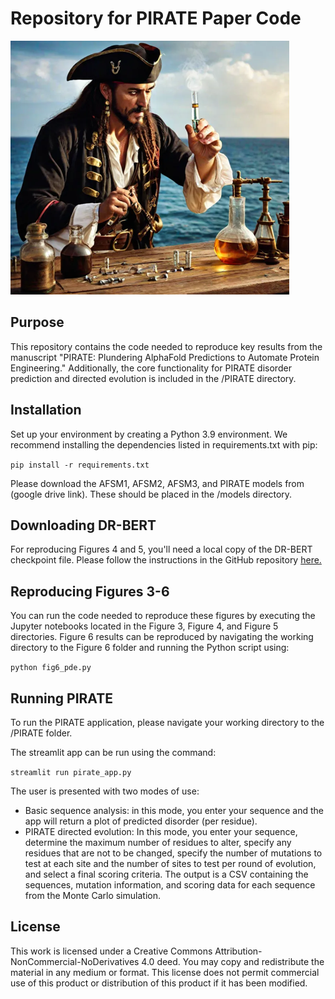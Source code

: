 # Repository for PIRATE Paper Code 

![pirate_image](images/pirate.png)

## Purpose

This repository contains the code needed to reproduce key results from the manuscript "PIRATE: Plundering AlphaFold Predictions to Automate Protein Engineering." Additionally, the core functionality for PIRATE disorder prediction and directed evolution is included in the /PIRATE directory. 

## Installation

Set up your environment by creating a Python 3.9 environment. We recommend installing the dependencies listed in requirements.txt with pip:

```pip install -r requirements.txt```

Please download the AFSM1, AFSM2, AFSM3, and PIRATE models from (google drive link). These should be placed in the /models directory.

## Downloading DR-BERT 

For reproducing Figures 4 and 5, you'll need a local copy of the DR-BERT checkpoint file. Please follow the instructions in the GitHub repository [here.](https://github.com/maslov-group/DR-BERT)

## Reproducing Figures 3-6

You can run the code needed to reproduce these figures by executing the Jupyter notebooks located in the Figure 3, Figure 4, and Figure 5 directories. Figure 6 results can be reproduced by navigating the working directory to the Figure 6 folder and running the Python script using:

```python fig6_pde.py```

## Running PIRATE

To run the PIRATE application, please navigate your working directory to the /PIRATE folder.

The streamlit app can be run using the command: 

```streamlit run pirate_app.py```

The user is presented with two modes of use:
- Basic sequence analysis: in this mode, you enter your sequence and the app will return a plot of predicted disorder (per residue).
- PIRATE directed evolution: In this mode, you enter your sequence, determine the maximum number of residues to alter, specify any residues that are not to be changed, specify the number of mutations to test at each site and the number of sites to test per round of evolution, and select a final scoring criteria. The output is a CSV containing the sequences, mutation information, and scoring data for each sequence from the Monte Carlo simulation. 

## License

This work is licensed under a Creative Commons Attribution-NonCommercial-NoDerivatives 4.0 deed. You may copy and redistribute the material in any medium or format. This license does not permit commercial use of this product or distribution of this product if it has been modified. 
